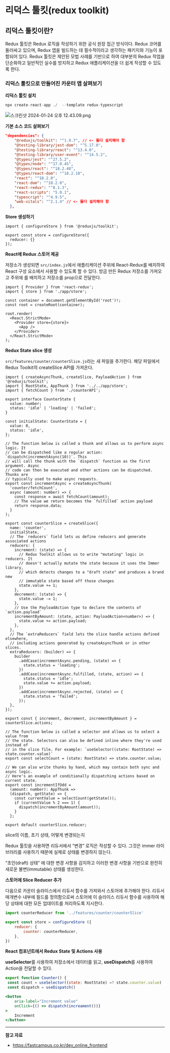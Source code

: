 # 리덕스 툴킷(redux toolkit)

## 리덕스 툴킷이란?

Redux 툴킷은 Redux 로직을 작성하기 위한 공식 원장 접근 방식이다. Redux 코어를 둘러싸고 있으며, Redux 앱을 빌드하는 데 필수적이라고 생각하는 패키지와 기능이 포함되어 있다. Redux 툴킷은 제안된 모법 사례를 기반으로 하여 대부분의 Redux 작업을 단순화하고 일반적인 실수를 방지하고 Redux 애플리케이션을 더 쉽게 작성할 수 있도록 한다.

### 리덕스 툴킷으로 만들어진 카운터 앱 살펴보기

**리덕스 툴킷 설치**

```jsx
npx create-react-app ./  --template redux-typescript
```

![스크린샷 2024-01-24 오후 12.43.09.png](https://github.com/Heo-y-y/development-blog/assets/112863029/0341e81c-fcab-4044-ae68-abfd4e06f2fc)

**기본 소스 코드 살펴보기**

```json
"dependencies": {
    "@reduxjs/toolkit": "^1.9.7", // <- 둘다 설치해야 함
    "@testing-library/jest-dom": "^5.17.0",
    "@testing-library/react": "^13.4.0",
    "@testing-library/user-event": "^14.5.2",
    "@types/jest": "^27.5.2",
    "@types/node": "^17.0.45",
    "@types/react": "^18.2.48",
    "@types/react-dom": "^18.2.18",
    "react": "^18.2.0",
    "react-dom": "^18.2.0",
    "react-redux": "^8.1.3",
    "react-scripts": "5.0.1",
    "typescript": "^4.9.5",
    "web-vitals": "^2.1.4" // <- 둘다 설치해야 함
  },
```

**Store 생성하기**

```tsx
import { configureStore } from '@reduxjs/toolkit';

export const store = configureStore({
  reducer: {}
});
```

**React에 Redux 스토어 제공**

저장소가 생성되면 `src/index.js`에서 애플리케이션 주위에 React-Redux<Provider>를 배치하여 React 구성 요소에서 사용할 수 있도록 할 수 있다. 방금 만든 Redux 저장소를 가져오고 주위에 <Provider> 를 배치하고 저장소를 prop으로 전달한다.

```tsx
import { Provider } from 'react-redux';
import { store } from './app/store';

const container = document.getElementById('root')!;
const root = createRoot(container);

root.render(
  <React.StrictMode>
    <Provider store={store}>
      <App />
    </Provider>
  </React.StrictMode>
);
```

**Redux State slice 생성**

`src/features/counter/counterSlice.js`라는 새 파일을 추가한다. 해당 파일에서 Redux Toolkit의 createSlice API를 가져온다.

```tsx
import { createAsyncThunk, createSlice, PayloadAction } from '@reduxjs/toolkit';
import { RootState, AppThunk } from '../../app/store';
import { fetchCount } from './counterAPI';

export interface CounterState {
  value: number;
  status: 'idle' | 'loading' | 'failed';
}

const initialState: CounterState = {
  value: 0,
  status: 'idle',
};

// The function below is called a thunk and allows us to perform async logic. It
// can be dispatched like a regular action: `dispatch(incrementAsync(10))`. This
// will call the thunk with the `dispatch` function as the first argument. Async
// code can then be executed and other actions can be dispatched. Thunks are
// typically used to make async requests.
export const incrementAsync = createAsyncThunk(
  'counter/fetchCount',
  async (amount: number) => {
    const response = await fetchCount(amount);
    // The value we return becomes the `fulfilled` action payload
    return response.data;
  }
);

export const counterSlice = createSlice({
  name: 'counter',
  initialState,
  // The `reducers` field lets us define reducers and generate associated actions
  reducers: {
    increment: (state) => {
      // Redux Toolkit allows us to write "mutating" logic in reducers. It
      // doesn't actually mutate the state because it uses the Immer library,
      // which detects changes to a "draft state" and produces a brand new
      // immutable state based off those changes
      state.value += 1;
    },
    decrement: (state) => {
      state.value -= 1;
    },
    // Use the PayloadAction type to declare the contents of `action.payload`
    incrementByAmount: (state, action: PayloadAction<number>) => {
      state.value += action.payload;
    },
  },
  // The `extraReducers` field lets the slice handle actions defined elsewhere,
  // including actions generated by createAsyncThunk or in other slices.
  extraReducers: (builder) => {
    builder
      .addCase(incrementAsync.pending, (state) => {
        state.status = 'loading';
      })
      .addCase(incrementAsync.fulfilled, (state, action) => {
        state.status = 'idle';
        state.value += action.payload;
      })
      .addCase(incrementAsync.rejected, (state) => {
        state.status = 'failed';
      });
  },
});

export const { increment, decrement, incrementByAmount } = counterSlice.actions;

// The function below is called a selector and allows us to select a value from
// the state. Selectors can also be defined inline where they're used instead of
// in the slice file. For example: `useSelector((state: RootState) => state.counter.value)`
export const selectCount = (state: RootState) => state.counter.value;

// We can also write thunks by hand, which may contain both sync and async logic.
// Here's an example of conditionally dispatching actions based on current state.
export const incrementIfOdd =
  (amount: number): AppThunk =>
  (dispatch, getState) => {
    const currentValue = selectCount(getState());
    if (currentValue % 2 === 1) {
      dispatch(incrementByAmount(amount));
    }
  };

export default counterSlice.reducer;
```

slice의 이름, 초기 상태, 어떻게 변경되는지

Redux 툴킷을 사용하면 리듀서에서 “변경” 로직은 작성할 수 있다. 그것은 immer 라이브러리를 사용하기 때문에 실제로 상태를 변경하지 않는다.

“초인(draft) 상태” 에 대한 변경 사항을 감지하고 이러한 변경 사항을 기반으로 완전히 새로운 불변(immutable) 상태를 생성한다.

**스토어에 Slice Reducer 추가**

다음으로 카운터 슬라이스에서 리듀서 함수를 가져와서 스토어에 추가해야 한다. 리듀서 매개변수 내부에 필드를 정의함으로써 스토어에 이 슬라이스 리듀서 함수를 사용하여 해당 상태에 대한 모든 업데이트를 처리하도록 지시한다.

```jsx
import counterReducer from '../features/counter/counterSlice'

export const store = configureStore ({
	reducer: {
		counter: counterReducer,
	},
})
```

**React 컴포넌트에서 Redux State 및 Actions 사용**

**useSelector**를 사용하여 저장소에서 데이터를 읽고, **useDispatch**를 사용하여 Action을 전달할 수 있다.

```jsx
export function Counter() {
 const count = useSelector((state: RootState) =? state.counter.value)
 const dispatch = useDispatch()
```

```jsx
<button
	aria-label="Increment value"
	onClick={() => dispatch(increament())}
>
	Increment
</button>
```

---

**참고 자료**

- <https://fastcampus.co.kr/dev_online_frontend>
